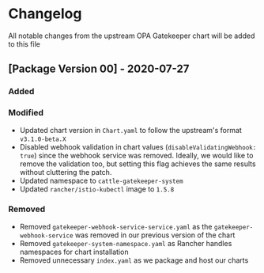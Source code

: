 # Changelog
All notable changes from the upstream OPA Gatekeeper chart will be added to this file

## [Package Version 00] - 2020-07-27
### Added

### Modified
- Updated chart version in `Chart.yaml` to follow the upstream's format `v3.1.0-beta.X`
- Disabled webhook validation in chart values (`disableValidatingWebhook: true`) since
the webhook service was removed. Ideally, we would like to remove the validation too, 
but setting this flag achieves the same results without cluttering the patch.
- Updated namespace to `cattle-gatekeeper-system`
- Updated `rancher/istio-kubectl` image to `1.5.8`

### Removed
- Removed `gatekeeper-webhook-service-service.yaml` as the `gatekeeper-webhook-service` 
was removed in our previous version of the chart
- Removed `gatekeeper-system-namespace.yaml` as Rancher handles namespaces for chart installation
- Removed unnecessary `index.yaml` as we package and host our charts
